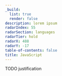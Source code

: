 ```yaml
---
_build:
  list: true
  render: false
description: lorem ipsum
radarIndex: 55
radarSection: languages
radarTier: hold
radarX: 488
radarY: -17
table-of-contents: false
title: JavaScript
---
```


TODO justification
